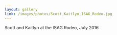```yaml
---
layout: gallery
link: /images/photos/Scott_Kaitlyn_ISAG_Rodeo.jpg
---
```

Scott and Kaitlyn at the ISAG Rodeo, July 2016
